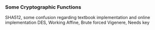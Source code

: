 ### Some Cryptographic Functions

SHA512, some confusion regarding textbook implementation and online implementation
DES, Working
Affine, Brute forced
Vigenere, Needs key
